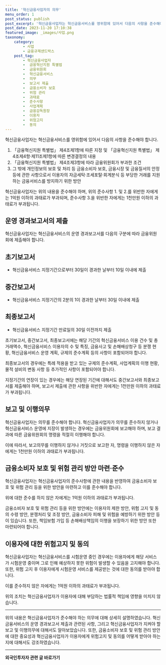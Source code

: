 ```yaml
---
title: '혁신금융사업자의 의무'
menu_order: 1
post_status: publish
post_excerpt: '혁신금융사업자는 혁신금융서비스를 영위함에 있어서 다음의 사항을 준수해야 합니다.'
post_date: 2023-11-20 17:10:38
featured_image: _images/사업.png
taxonomy:
    category:
        - 사업
        - 금융규제샌드박스
    post_tag:
        - 혁신금융사업자
        -  금융혁신지원 특별법
        -  금융위원회
        -  혁신금융서비스
        -  의무
        -  보고서 제출
        -  금융소비자 보호
        -  위험 관리
        -  과태료
        -  준수사항
        -  사업계획
        -  금융감독원장
        -  이용자
        -  위험고지
        -  동의
---
```



혁신금융사업자는 혁신금융서비스를 영위함에 있어서 다음의 사항을 준수해야 합니다.

1. 「금융혁신지원 특별법」 제4조제1항에 따른 지정 및 「금융혁신지원 특별법」 제4조제4항·제11조제1항에 따른 변경결정의 내용
2. 「금융혁신지원 특별법」 제4조제3항에 따라 금융위원회가 부과한 조건
3. 그 밖에 개인정보의 보호 및 처리 등 금융소비자 보호, 금융시장 및 금융질서의 안정 등에 관한 사항으로서 이용자의 자금세탁·조세포탈·회계분식 등 부당한 거래를 지원하는 금융서비스를 방지하기 위한 방안

혁신금융사업자는 위의 내용을 준수해야 하며, 위의 준수사항 1. 및 2.를 위반한 자에게는 1억원 이하의 과태료가 부과되며, 준수사항 3.을 위반한 자에게는 1천만원 이하의 과태료가 부과됩니다.

## 운영 경과보고서의 제출

혁신금융사업자는 혁신금융서비스의 운영 경과보고서를 다음의 구분에 따라 금융위원회에 제출해야 합니다.

## 초기보고서
- 혁신금융서비스 지정기간으로부터 30일이 경과한 날부터 10일 이내에 제출

## 중간보고서
- 혁신금융서비스 지정기간의 2분의 1이 경과한 날부터 30일 이내에 제출

## 최종보고서
- 혁신금융서비스 지정기간 만료일의 30일 이전까지 제출

초기보고서, 중간보고서, 최종보고서에는 해당 기간의 혁신금융서비스 이용 건수 및 총 거래액수, 혁신금융서비스 이용자의 수 및 특징, 금융사고 및 손해배상청구 등 분쟁 현황, 혁신금융서비스 운영 계획, 규제의 준수계획 등의 사항이 포함되어야 합니다. 

최종보고서의 경우에는 특례 적용을 받고 있는 규제의 준수계획, 사업계획의 이행 현황, 물적 설비의 변동 사항 등 추가적인 사항이 포함되어야 합니다.

지정기간의 연장이 있는 경우에는 해당 연장된 기간에 대해서도 중간보고서와 최종보고서를 제출해야 하며, 보고서 제출에 관한 사항을 위반한 자에게는 1천만원 이하의 과태료가 부과됩니다.

## 보고 및 이행의무

혁신금융사업자는 의무를 준수해야 합니다. 혁신금융사업자가 의무를 준수하지 않거나 혁신금융서비스 운영에 지장이 발생하는 경우에는 금융위원회에 보고해야 하며, 보고 결과에 따른 금융위원회의 명령을 적절히 이행해야 합니다. 

이에 따라서, 보고의무를 이행하지 않거나 거짓으로 보고한 자, 명령을 이행하지 않은 자에게는 1천만원 이하의 과태료가 부과됩니다.

## 금융소비자 보호 및 위험 관리 방안 마련·준수

혁신금융사업자는 혁신금융사업자의 준수사항에 관한 내용을 반영하여 금융소비자 보호 및 위험 관리 등을 위한 방안을 마련하고 이를 준수해야 합니다.

위에 대한 준수를 하지 않은 자에게는 1억원 이하의 과태료가 부과됩니다.

금융소비자 보호 및 위험 관리 등을 위한 방안에는 이용자의 제한 방안, 위험 고지 및 동의 수령 방안, 분쟁처리 및 조정 방안, 금융소비자 피해 및 위험을 예방하기 위한 방안 등이 있습니다. 또한, 책임보험 가입 등 손해배상책임의 이행을 보장하기 위한 방안 또한 마련되어야 합니다.

## 이용자에 대한 위험고지 및 동의

혁신금융사업자는 혁신금융서비스를 시험운영 중인 경우에는 이용자에게 해당 서비스가 시험운영 중이며 그로 인해 예상하지 못한 위험이 발생할 수 있음을 고지해야 합니다. 또한, 위험 고지 후 이용자에게 시험운영 서비스를 제공받는 것에 대한 동의를 받아야 합니다.

이를 준수하지 않은 자에게는 1억원 이하의 과태료가 부과됩니다.

위의 조치는 혁신금융사업자가 이용자에 대해 부담하는 법률적 책임에 영향을 미치지 않습니다.

---

위의 내용은 혁신금융사업자가 준수해야 하는 의무에 대해 상세히 설명하였습니다. 혁신금융서비스의 운영 경과보고서 제출과 관련된 사항, 그리고 혁신금융사업자가 지켜야 할 보고 및 이행의무에 대해서도 알아보았습니다. 또한, 금융소비자 보호 및 위험 관리 방안에 대한 중요성과 혁신금융사업자가 이용자에게 위험고지 및 동의를 어떻게 받아야 하는지에 대해서도 강조하였습니다.


<!-- wp:separator -->
<hr class="wp-block-separator has-alpha-channel-opacity"/>
<!-- /wp:separator -->

<!-- wp:group {"backgroundColor":"base","layout":{"type":"constrained"}} -->
<div class="wp-block-group has-base-background-color has-background"><!-- wp:paragraph {"align":"center","fontSize":"medium"} -->
<p class="has-text-align-center has-large-font-size"><strong>외국인투자자 관련 글 바로가기</strong></p>
<!-- /wp:paragraph -->


<!-- wp:latest-posts
{"categories":[{"id":14375,"count":19,"description":"","link":"https://uknowlaw.com/category/%ec%99%b8%ea%b5%ad%ec%9d%b8%ed%88%ac%ec%9e%90%ec%9e%90/","name":"외국인투자자","slug":"외국인투자자","taxonomy":"category","parent":0,"meta":[],"_links":{"self":[{"href":"https://uknowlaw.com/wp-json/wp/v2/categories/14375"}],"collection":[{"href":"https://uknowlaw.com/wp-json/wp/v2/categories"}],"about":[{"href":"https://uknowlaw.com/wp-json/wp/v2/taxonomies/category"}],"wp:post_type":[{"href":"https://uknowlaw.com/wp-json/wp/v2/posts?categories=14375"}],"curies":[{"name":"wp","href":"https://api.w.org/{rel}","templated":true}]}}],"postsToShow":100,"excerptLength":28,"postLayout":"grid","columns":2,"featuredImageAlign":"left","featuredImageSizeSlug":"large","fontSize":"small"} /--></div>
<!-- /wp:group -->